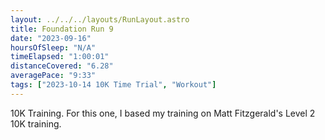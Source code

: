 ```yaml
---
layout: ../../../layouts/RunLayout.astro
title: Foundation Run 9
date: "2023-09-16"
hoursOfSleep: "N/A"
timeElapsed: "1:00:01"
distanceCovered: "6.28"
averagePace: "9:33"
tags: ["2023-10-14 10K Time Trial", "Workout"]
---
```


10K Training. For this one, I based my training on Matt Fitzgerald's Level 2 10K training.
